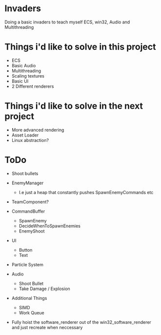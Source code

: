 # Invaders
Doing a basic invaders to teach myself ECS, win32, Audio and Multithreading

# Things i'd like to solve in this project
* ECS
* Basic Audio
* Multithreading
* Scaling textures
* Basic UI
* 2 Different renderers


# Things i'd like to solve in the next project
* More advanced rendering
* Asset Loader
* Linux abstraction?


# ToDo
* Shoot bullets
* EnemyManager
    * I.e just a heap that constantly pushes SpawnEnemyCommands etc
* TeamComponent?

* CommandBuffer
    * SpawnEnemy
    * DecideWhenToSpawnEnemies
    * EnemyShoot

* UI 
    * Button
    * Text 
* Particle System

* Audio
    * Shoot Bullet
    * Take Damage / Explosion

* Additional Things 
    * SIMD 
    * Work Queue

* Fully hoist the software_renderer out of the win32_software_renderer and just recreate when neccessary

